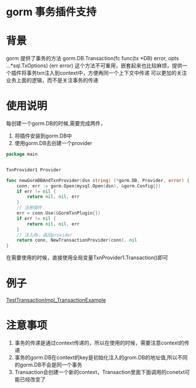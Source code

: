 # gorm 事务插件支持

# 背景

gorm 提供了事务的方法
gorm.DB.Transaction(fc func(tx *DB) error, opts ...*sql.TxOptions) (err error)
这个方法不可重用，嵌套起来也比较麻烦，提供一个插件将事务txn注入到context中，方便再同一个上下文中传递
可以更加的关注业务上面的逻辑，而不是关注事务的传递

# 使用说明
每创建一个gorm.DB的时候,需要完成两件，
1. 将插件安装到gorm.DB中
2. 使用gorm.DB去创建一个provider

```go
package main


TxnProvider1 Provider

func newGormDBAndTxnProvider(dsn string) (*gorm.DB, Provider, error) {
	conn, err := gorm.Open(mysql.Open(dsn), &gorm.Config{})
	if err != nil {
		return nil, nil, err
	}
	// 注册插件
	err = conn.Use(&GormTxnPlugin{})
	if err != nil {
		return nil, nil, err
	}
	// 注入db，返回provider
	return conn, NewTransactionProvider(conn), nil
}
```
在需要使用的时候，直接使用全局变量TxnProvider1.Transaction()即可

# 例子
[TestTransactionImpl_TransactionExample](provider_test.go)

# 注意事项
1. 事务的传递是通过context传递的，所以在使用的时候，需要注意context的传递
2. 事务的gorm.DB在context的key是初始化注入的grom.DB的地址值,所以不同的gorm.DB不会是同一个事务
3. Transaction会创建一个新的context，Transaction里面下面调用的conetxt可能已经改变了
